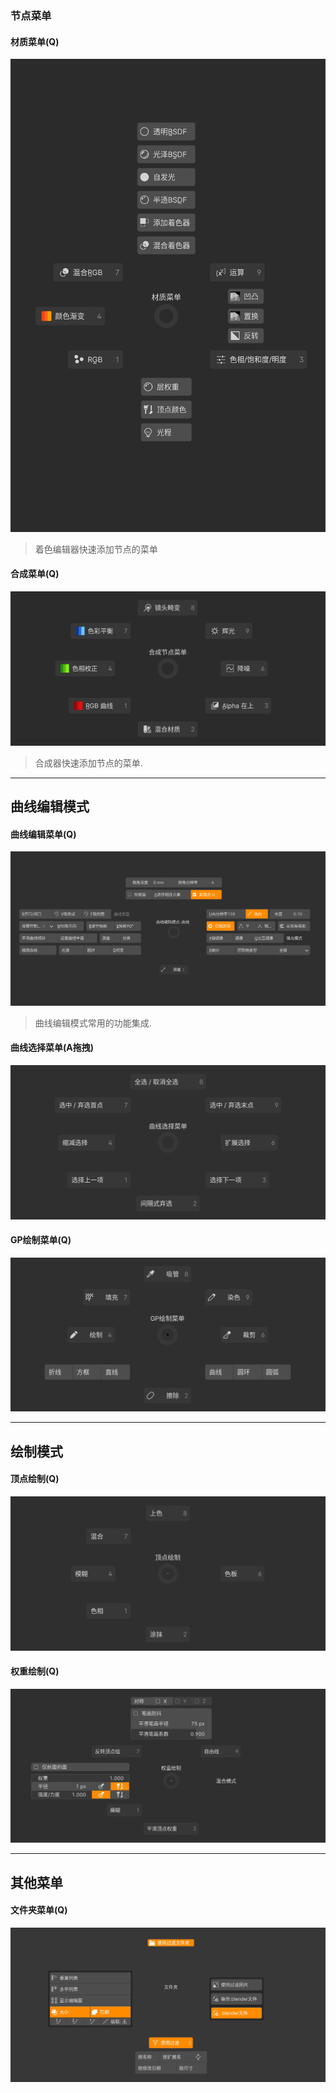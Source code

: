 ### 节点菜单

#### 材质菜单(Q)

![合成菜单](res/04-节点菜单/材质菜单.png)

> 着色编辑器快速添加节点的菜单

#### 合成菜单(Q)

![合成菜单](res/04-节点菜单/合成菜单.png)

> 合成器快速添加节点的菜单.

------

## 曲线编辑模式

#### 曲线编辑菜单(Q)

![曲线编辑Q菜单](res/05-曲线编辑模式/曲线编辑Q菜单.png)

> 曲线编辑模式常用的功能集成.

#### 曲线选择菜单(A拖拽)

![曲线选择菜单](res/05-曲线编辑模式/曲线选择菜单.png)

#### GP绘制菜单(Q)

![GP绘制菜单](res/05-曲线编辑模式/GP绘制菜单.png)

------

## 绘制模式

#### 顶点绘制(Q)

![顶点绘制](res/06-绘制模式/顶点绘制.png)

#### 权重绘制(Q)

![权重绘制](res/06-绘制模式/权重绘制.png)

------

## 其他菜单

#### 文件夹菜单(Q)

![文件夹菜单](res/07-文件夹/文件夹菜单.png)

